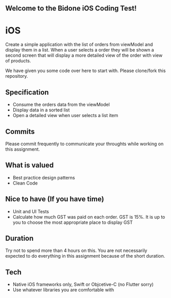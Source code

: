 ## Welcome to the Bidone iOS Coding Test!

# iOS
Create a simple application with the list of orders from viewModel and display them in a list.  When a user selects a order they will be shown a second screen that will display a more detailed view of the order with view of products. 

We have given you some code over here to start with. Please clone/fork this repository. 


## Specification
- Consume the orders data from the viewModel  
- Display data in a sorted list 
- Open a detailed view when user selects a list item 

## Commits
Please commit frequently to communicate your throughts while working on this assignment.

## What is valued 
- Best practice design patterns 
- Clean Code 

## Nice to have (If you have time)
- Unit and UI Tests
- Calculate how much GST was paid on each order.  GST is 15%.  It is up to you to choose the most appropriate place to display GST

## Duration 
Try not to spend more than 4 hours on this.  You are not necessarily expected to do everything in this assignment because of the short duration. 

## Tech 
- Native iOS frameworks only, Swift or Objcetive-C (no Flutter sorry) 
- Use whatever libraries you are comfortable with
